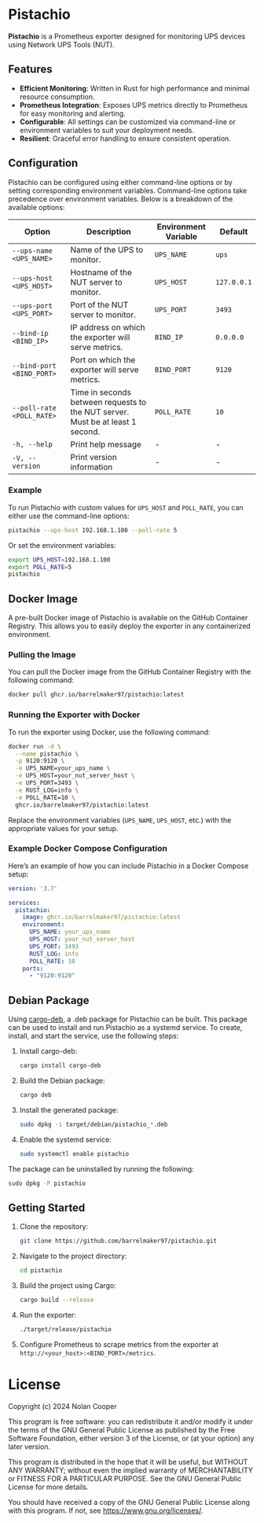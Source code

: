 # Pistachio
**Pistachio** is a Prometheus exporter designed for monitoring UPS devices using Network UPS Tools (NUT).

## Features

- **Efficient Monitoring**: Written in Rust for high performance and minimal resource consumption.
- **Prometheus Integration**: Exposes UPS metrics directly to Prometheus for easy monitoring and alerting.
- **Configurable**: All settings can be customized via command-line or environment variables to suit your deployment needs.
- **Resilient**: Graceful error handling to ensure consistent operation.

## Configuration

Pistachio can be configured using either command-line options or by setting corresponding environment variables.
Command-line options take precedence over environment variables.
Below is a breakdown of the available options:

| Option                    | Description                                                                     | Environment Variable | Default     |
|---------------------------|---------------------------------------------------------------------------------|----------------------|-------------|
| `--ups-name <UPS_NAME>`   | Name of the UPS to monitor.                                                     | `UPS_NAME`           | `ups`       |
| `--ups-host <UPS_HOST>`   | Hostname of the NUT server to monitor.                                          | `UPS_HOST`           | `127.0.0.1` |
| `--ups-port <UPS_PORT>`   | Port of the NUT server to monitor.                                              | `UPS_PORT`           | `3493`      |
| `--bind-ip <BIND_IP>`     | IP address on which the exporter will serve metrics.                            | `BIND_IP`            | `0.0.0.0`   |
| `--bind-port <BIND_PORT>` | Port on which the exporter will serve metrics.                                  | `BIND_PORT`          | `9120`      |
| `--poll-rate <POLL_RATE>` | Time in seconds between requests to the NUT server. Must be at least 1 second.  | `POLL_RATE`          | `10`        |
| `-h, --help`              | Print help message                                                              | -                    | -           |
| `-V, --version`           | Print version information                                                       | -                    | -           |

### Example

To run Pistachio with custom values for `UPS_HOST` and `POLL_RATE`, you can either use the command-line options:

```bash
pistachio --ups-host 192.168.1.100 --poll-rate 5
```

Or set the environment variables:

```bash
export UPS_HOST=192.168.1.100
export POLL_RATE=5
pistachio
```

## Docker Image

A pre-built Docker image of Pistachio is available on the GitHub Container Registry.
This allows you to easily deploy the exporter in any containerized environment.

### Pulling the Image

You can pull the Docker image from the GitHub Container Registry with the following command:

```bash
docker pull ghcr.io/barrelmaker97/pistachio:latest
```

### Running the Exporter with Docker

To run the exporter using Docker, use the following command:

```bash
docker run -d \
  --name pistachio \
  -p 9120:9120 \
  -e UPS_NAME=your_ups_name \
  -e UPS_HOST=your_nut_server_host \
  -e UPS_PORT=3493 \
  -e RUST_LOG=info \
  -e POLL_RATE=10 \
  ghcr.io/barrelmaker97/pistachio:latest
```

Replace the environment variables (`UPS_NAME`, `UPS_HOST`, etc.) with the appropriate values for your setup.

### Example Docker Compose Configuration

Here’s an example of how you can include Pistachio in a Docker Compose setup:

```yaml
version: '3.7'

services:
  pistachio:
    image: ghcr.io/barrelmaker97/pistachio:latest
    environment:
      UPS_NAME: your_ups_name
      UPS_HOST: your_nut_server_host
      UPS_PORT: 3493
      RUST_LOG: info
      POLL_RATE: 10
    ports:
      - "9120:9120"
```

## Debian Package

Using [cargo-deb](https://github.com/kornelski/cargo-deb), a .deb package for Pistachio can be built.
This package can be used to install and run Pistachio as a systemd service.
To create, install, and start the service, use the following steps:

1. Install cargo-deb:
    ```bash
    cargo install cargo-deb
    ```

2. Build the Debian package:
    ```bash
    cargo deb
    ```

3. Install the generated package:
    ```bash
    sudo dpkg -i target/debian/pistachio_*.deb
    ```

4. Enable the systemd service:
    ```bash
    sudo systemctl enable pistachio
    ```

The package can be uninstalled by running the following:
```bash
sudo dpkg -P pistachio
```

## Getting Started

1. Clone the repository:
    ```bash
    git clone https://github.com/barrelmaker97/pistachio.git
    ```

2. Navigate to the project directory:
    ```bash
    cd pistachio
    ```

3. Build the project using Cargo:
    ```bash
    cargo build --release
    ```

4. Run the exporter:
    ```bash
    ./target/release/pistachio
    ```

5. Configure Prometheus to scrape metrics from the exporter at `http://<your_host>:<BIND_PORT>/metrics`.

# License

Copyright (c) 2024 Nolan Cooper

This program is free software: you can redistribute it and/or modify
it under the terms of the GNU General Public License as published by
the Free Software Foundation, either version 3 of the License, or
(at your option) any later version.

This program is distributed in the hope that it will be useful,
but WITHOUT ANY WARRANTY; without even the implied warranty of
MERCHANTABILITY or FITNESS FOR A PARTICULAR PURPOSE. See the
GNU General Public License for more details.

You should have received a copy of the GNU General Public License
along with this program. If not, see <https://www.gnu.org/licenses/>.
